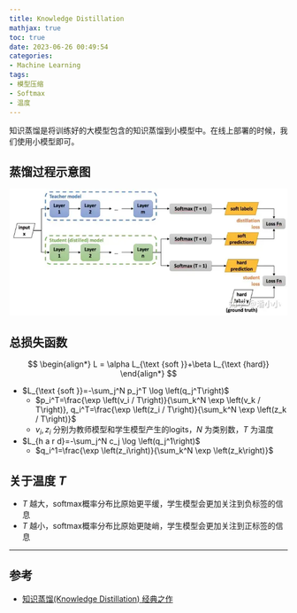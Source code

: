 ```yaml
---
title: Knowledge Distillation
mathjax: true
toc: true
date: 2023-06-26 00:49:54
categories: 
- Machine Learning
tags:
- 模型压缩
- Softmax
- 温度
---
```



知识蒸馏是将训练好的大模型包含的知识蒸馏到小模型中。在线上部署的时候，我们使用小模型即可。

<!--more-->

## 蒸馏过程示意图

![procedure](https://raw.githubusercontent.com/TransformersWsz/image_hosting/master/v2-d01f5142d06aa27bc5e207831b5131d9_720w.3ji7m6t6c440.webp)

## 总损失函数
$$
\begin{align*}
    L = \alpha L_{\text {soft }}+\beta L_{\text {hard}}
\end{align*}
$$

- $L_{\text {soft }}=-\sum_j^N p_j^T \log \left(q_j^T\right)$
  - $p_i^T=\frac{\exp \left(v_i / T\right)}{\sum_k^N \exp \left(v_k / T\right)}, q_i^T=\frac{\exp \left(z_i / T\right)}{\sum_k^N \exp \left(z_k / T\right)}$
  - $v_i, z_i$ 分别为教师模型和学生模型产生的logits，$N$ 为类别数，$T$ 为温度
- $L_{h a r d}=-\sum_j^N c_j \log \left(q_j^1\right)$
  - $q_i^1=\frac{\exp \left(z_i\right)}{\sum_k^N \exp \left(z_k\right)}$


## 关于温度 $T$
- $T$ 越大，softmax概率分布比原始更平缓，学生模型会更加关注到负标签的信息
- $T$ 越小，softmax概率分布比原始更陡峭，学生模型会更加关注到正标签的信息

___

## 参考
- [知识蒸馏(Knowledge Distillation) 经典之作](https://zhuanlan.zhihu.com/p/102038521)